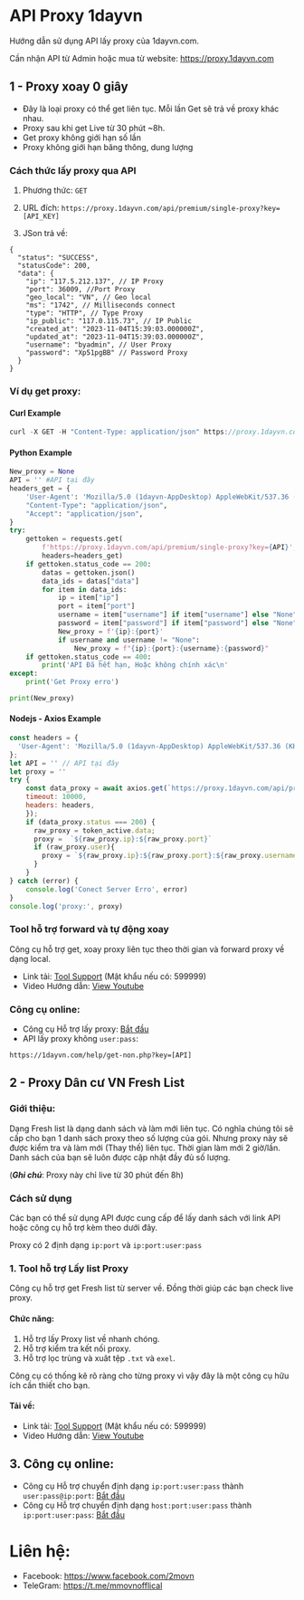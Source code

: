 # API Proxy 1dayvn
Hướng dẫn sử dụng API lấy proxy của 1dayvn.com.

Cần nhận API từ Admin hoặc mua từ website: https://proxy.1dayvn.com

## 1 - Proxy xoay 0 giây
- Đây là loại proxy có thể get liên tục. Mỗi lần Get sẽ trả về proxy khác nhau.
- Proxy sau khi get Live từ 30 phút ~8h.
- Get proxy không giới hạn số lần
- Proxy không giới hạn băng thông, dung lượng

### Cách thức lấy proxy qua API 
1. Phương thức:
`GET`

3. URL đích:
 ```https://proxy.1dayvn.com/api/premium/single-proxy?key=[API_KEY]```

4. JSon trả về:
   
```
{
  "status": "SUCCESS",
  "statusCode": 200,
  "data": {
    "ip": "117.5.212.137", // IP Proxy
    "port": 36009, //Port Proxy
    "geo_local": "VN", // Geo local
    "ms": "1742", // Milliseconds connect
    "type": "HTTP", // Type Proxy
    "ip_public": "117.0.115.73", // IP Public
    "created_at": "2023-11-04T15:39:03.000000Z",
    "updated_at": "2023-11-04T15:39:03.000000Z",
    "username": "byadmin", // User Proxy
    "password": "Xp51pgBB" // Password Proxy
  }
}
```

### Ví dụ get proxy:

#### Curl Example
```javascript
curl -X GET -H "Content-Type: application/json" https://proxy.1dayvn.com/api/premium/single-proxy?key=[API_KEY]
```

#### Python Example
```python
New_proxy = None
API = '' #API tại đây
headers_get = {
    'User-Agent': 'Mozilla/5.0 (1dayvn-AppDesktop) AppleWebKit/537.36 (KHTML, like Gecko) Chrome/118.0.0.0 Safari/537.36',
    "Content-Type": "application/json",
    "Accept": "application/json",
}
try:
    gettoken = requests.get(
        f'https://proxy.1dayvn.com/api/premium/single-proxy?key={API}',
        headers=headers_get)
    if gettoken.status_code == 200:
        datas = gettoken.json()
        data_ids = datas["data"]
        for item in data_ids:
            ip = item["ip"]
            port = item["port"]
            username = item["username"] if item["username"] else "None"
            password = item["password"] if item["password"] else "None"
            New_proxy = f'{ip}:{port}'
            if username and username != "None":
                New_proxy = f"{ip}:{port}:{username}:{password}"
    if gettoken.status_code == 400:
        print('API Đã hết hạn, Hoặc không chính xác\n'
except:
    print('Get Proxy erro')

print(New_proxy)
```

#### Nodejs - Axios Example
```javascript
const headers = {
  'User-Agent': 'Mozilla/5.0 (1dayvn-AppDesktop) AppleWebKit/537.36 (KHTML, like Gecko) Chrome/118.0.0.0 Safari/537.36'
};
let API = '' // API tại đây
let proxy = ''
try {
    const data_proxy = await axios.get(`https://proxy.1dayvn.com/api/premium/single-proxy?key=${API}`, {
    timeout: 10000,
    headers: headers,
    });
    if (data_proxy.status === 200) {
      raw_proxy = token_active.data;
      proxy =  `${raw_proxy.ip}:${raw_proxy.port}`
      if (raw_proxy.user){
        proxy = `${raw_proxy.ip}:${raw_proxy.port}:${raw_proxy.username}:${raw_proxy.password}:`
      }
    }
} catch (error) {
    console.log('Conect Server Erro', error)
}
console.log('proxy:', proxy)
```

### Tool hỗ trợ forward và tự động xoay
Công cụ hỗ trợ get, xoay proxy liên tục theo thời gian và forward proxy về dạng local.

- Link tải: [Tool Support](https://github.com/2movn/Proxy-1dayvn/releases/tag/1.0.0) (Mật khẩu nếu có: 599999)
- Video Hướng dẫn: [View Youtube](https://youtu.be/htko4rmIifM)

### Công cụ online:
- Công cụ Hỗ trợ lấy proxy: [Bắt đầu](https://1dayvn.com/help/get-proxy.html)
- API lấy proxy không `user:pass`: 
```
https://1dayvn.com/help/get-non.php?key=[API]
```

## 2 - Proxy Dân cư VN Fresh List
### Giới thiệu:
Dạng Fresh list là dạng danh sách và làm mới liên tục. Có nghĩa chúng tôi sẽ cấp cho bạn 1 danh sách proxy theo số lượng của gói. Nhưng proxy này sẽ được kiểm tra và làm mới (Thay thế) liên tục.
Thời gian làm mới 2 giờ/lần. Danh sách của bạn sẽ luôn được cập nhật đầy đủ số lượng.

(***Ghi chú***: Proxy này chỉ live từ 30 phút đến 8h)
### Cách sử dụng
Các bạn có thể sử dụng API được cung cấp để lấy danh sách với link API hoặc công cụ hỗ trợ kèm theo dưới đây.

Proxy có 2 định dạng `ip:port` và `ip:port:user:pass`


### 1. Tool hỗ trợ Lấy list Proxy
Công cụ hỗ trợ get Fresh list từ server về. Đồng thời giúp các bạn check live proxy.
#### Chức năng:
1. Hỗ trợ lấy Proxy list về nhanh chóng.
2. Hỗ trợ kiểm tra kết nối proxy.
3. Hỗ trợ lọc trùng và xuât tệp `.txt` và `exel`.

Công cụ có thống kê rõ ràng cho từng proxy vì vậy đây là một công cụ hữu ích cần thiết cho bạn.

#### Tải về:
- Link tải: [Tool Support](https://drive.google.com/file/d/1Vr_KDPc2vec23ypm_u9WcaF4A0HT5zYe/view?usp=sharing) (Mật khẩu nếu có: 599999)
- Video Hướng dẫn: [View Youtube](https://youtu.be/qwV9MiZQIxM)


## 3. Công cụ online:
- Công cụ Hỗ trợ chuyển định dạng `ip:port:user:pass` thành `user:pass@ip:port`: [Bắt đầu](https://1dayvn.com/help/cover-type.html)
- Công cụ Hỗ trợ chuyển định dạng `host:port:user:pass` thành `ip:port:user:pass`: [Bắt đầu](https://1dayvn.com/help/cover-ip.html)

# Liên hệ:
- Facebook: https://www.facebook.com/2movn
- TeleGram: https://t.me/mmovnofflical
